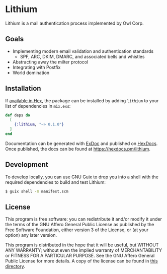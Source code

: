 # Lithium

Lithium is a mail authentication process implemented by Owl Corp.


## Goals

- Implementing modern email validation and authentication standards
  - SPF, ARC, DKIM, DMARC, and associated bells and whistles
- Abstracting away the milter protocol
- Integrating with Postfix
- World domination


## Installation

If [available in Hex](https://hex.pm/docs/publish), the package can be installed
by adding `lithium` to your list of dependencies in `mix.exs`:

```elixir
def deps do
  [
    {:lithium, "~> 0.1.0"}
  ]
end
```

Documentation can be generated with [ExDoc](https://github.com/elixir-lang/ex_doc)
and published on [HexDocs](https://hexdocs.pm). Once published, the docs can
be found at <https://hexdocs.pm/lithium>.


## Development

To develop locally, you can use GNU Guix to drop you into a shell with the
required dependencies to build and test Lithium:

```sh
$ guix shell -m manifest.scm
```


## License

This program is free software: you can redistribute it and/or modify it under
the terms of the GNU Affero General Public License as published by the Free
Software Foundation, either version 3 of the License, or (at your option) any
later version.

This program is distributed in the hope that it will be useful, but WITHOUT ANY
WARRANTY; without even the implied warranty of MERCHANTABILITY or FITNESS FOR A
PARTICULAR PURPOSE. See the GNU Affero General Public License for more details.
A copy of the license can be found in [this directory](./LICENSE).
